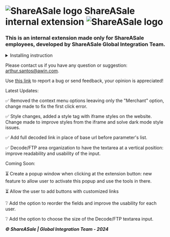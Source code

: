 # ![ShareASale logo](https://arthurfms.github.io/sas-extension/images/SAS%20-%2032x32.png) ShareASale internal extension ![ShareASale logo](https://arthurfms.github.io/sas-extension/images/SAS%20-%2032x32.png)
### This is an internal extension made only for ShareASale employees, developed by ShareASale Global Integration Team.

<details>

<summary>Installing instruction</summary>

> MICROSOFT EDGE:
> 
>-  Use [this link](#) to install the extension into your browser.



> GOOGLE CHROME:
>
> - Download the sas-extension code by clicking at [this link](https://github.com/arthurfms/sas-extension/archive/refs/heads/main.zip)
>
>  - Activate the Developer mode at the chrome://extensions/ page and upload the unpacked folder there.



> MOZILLA FIREFOX:
>
>  - Use [this link](#) to install the extension into your browser.

</details>

Please contact us if you have any question or suggestion: arthur.santos@awin.com.

Use [this link](https://forms.office.com/Pages/ResponsePage.aspx?id=07KaWlh7JUWYUdFycma616g2cST2-q5KjLNHxAQeG-RUNzc3Qjk0MVg2MU1UMk44WVI3Q1lDMTZKRy4u) to report a bug or send feedback, your opinion is appreciated!


Latest Updates: 

:white_check_mark: Removed the context menu options leeaving only the "Merchant" option, change made to fix the first click error.

:white_check_mark: Style changes, added a style tag with iframe styles on the website. Change made to improve styles from the iframe and solve dark mode style issues.

:white_check_mark: Add full decoded link in place of base url before parameter's list.

:white_check_mark: Decode/FTP area organization to have the textarea at a vertical position: improve readability and usability of the input.

Coming Soon:


:hourglass_flowing_sand: Create a popup window when clicking at the extension button: new feature to allow user to activate this popup and use the tools in there.

:hourglass_flowing_sand: Allow the user to add buttons with customized links

:grey_question: Add the option to reorder the fields and improve the usability for each user.

:grey_question: Add the option to choose the size of the Decode/FTP textarea input. 


***© ShareASale | Global Integration Team - 2024***
